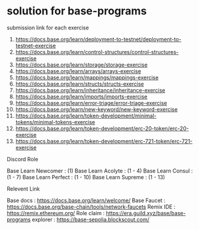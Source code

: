# solution for base-programs

submission link for each exercise 

1. https://docs.base.org/learn/deployment-to-testnet/deployment-to-testnet-exercise
2. https://docs.base.org/learn/control-structures/control-structures-exercise
3. https://docs.base.org/learn/storage/storage-exercise
4. https://docs.base.org/learn/arrays/arrays-exercise
5. https://docs.base.org/learn/mappings/mappings-exercise
6. https://docs.base.org/learn/structs/structs-exercise
7. https://docs.base.org/learn/inheritance/inheritance-exercise
8. https://docs.base.org/learn/imports/imports-exercise
9. https://docs.base.org/learn/error-triage/error-triage-exercise
10. https://docs.base.org/learn/new-keyword/new-keyword-exercise
11. https://docs.base.org/learn/token-development/minimal-tokens/minimal-tokens-exercise
12. https://docs.base.org/learn/token-development/erc-20-token/erc-20-exercise
13. https://docs.base.org/learn/token-development/erc-721-token/erc-721-exercise


Discord Role

Base Learn Newcomer   : (1)
Base Learn Acolyte    : (1 - 4)
Base Learn Consul     : (1 - 7)
Base Learn Perfect    : (1 - 10)
Base Learn Supreme    : (1 - 13)


Relevent Link

Base docs   : https://docs.base.org/learn/welcome/
Base Faucet : https://docs.base.org/base-chain/tools/network-faucets
Remix IDE   : https://remix.ethereum.org/
Role claim  : https://era.guild.xyz/base/base-programs
explorer    : https://base-sepolia.blockscout.com/
